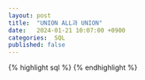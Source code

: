 ```yaml
---
layout: post
title:  "UNION ALL과 UNION"
date:   2024-01-21 10:07:00 +0900
categories:  SQL
published: false
---
```


{% highlight sql %}
{% endhighlight %}